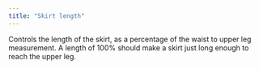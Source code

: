 ```yaml
---
title: "Skirt length"
---
```


Controls the length of the skirt, as a percentage of the waist to upper leg measurement. A length of 100% should make a skirt just long enough to reach the upper leg.
